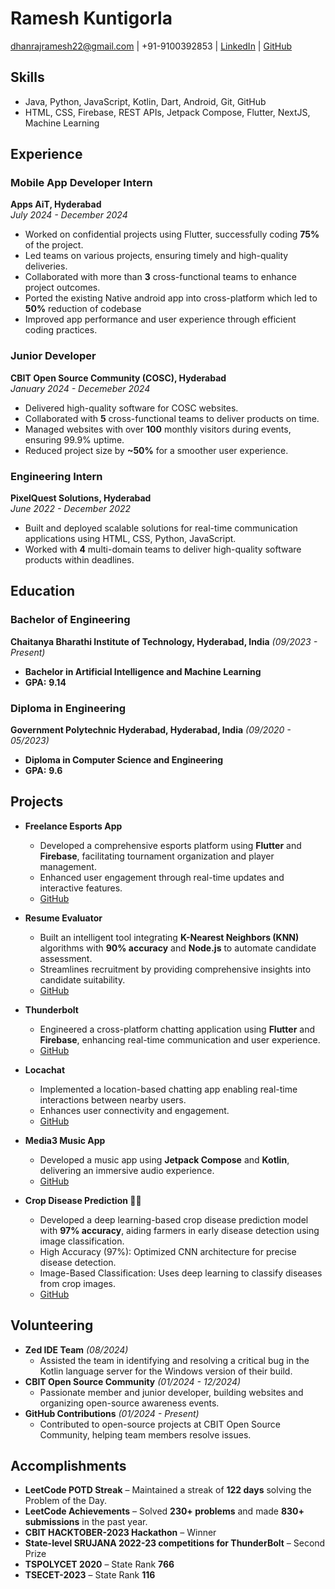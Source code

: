 # Ramesh Kuntigorla  
dhanrajramesh22@gmail.com | +91-9100392853 | [LinkedIn](https://www.linkedin.com/in/ramesh-kuntigorla-47021425a/) | [GitHub](https://github.com/FalconSlayer51)  

## Skills  
- Java, Python, JavaScript, Kotlin, Dart, Android, Git, GitHub  
- HTML, CSS, Firebase, REST APIs, Jetpack Compose, Flutter, NextJS, Machine Learning

## Experience  
### Mobile App Developer Intern  
**Apps AiT, Hyderabad**  
*July 2024 - December 2024*  
- Worked on confidential projects using Flutter, successfully coding **75%** of the project.  
- Led teams on various projects, ensuring timely and high-quality deliveries.  
- Collaborated with more than **3** cross-functional teams to enhance project outcomes.  
- Ported the existing Native android app into cross-platform which led to **50%** reduction of codebase
- Improved app performance and user experience through efficient coding practices.  

### Junior Developer
**CBIT Open Source Community (COSC), Hyderabad**  
*January 2024 - Decemeber 2024*  
- Delivered high-quality software for COSC websites.  
- Collaborated with **5** cross-functional teams to deliver products on time.  
- Managed websites with over **100** monthly visitors during events, ensuring 99.9% uptime.  
- Reduced project size by **~50%** for a smoother user experience.  

### Engineering Intern  
**PixelQuest Solutions, Hyderabad**  
*June 2022 - December 2022*  
- Built and deployed scalable solutions for real-time communication applications using HTML, CSS, Python, JavaScript.  
- Worked with **4** multi-domain teams to deliver high-quality software products within deadlines.  

## Education  

### Bachelor of Engineering  
**Chaitanya Bharathi Institute of Technology, Hyderabad, India** *(09/2023 - Present)*  
- **Bachelor in Artificial Intelligence and Machine Learning**  
- **GPA:** **9.14**

### Diploma in Engineering  
**Government Polytechnic Hyderabad, Hyderabad, India** *(09/2020 - 05/2023)*  
- **Diploma in Computer Science and Engineering**  
- **GPA:** **9.6**  

## Projects  


- **Freelance Esports App**  
    - Developed a comprehensive esports platform using **Flutter** and **Firebase**, facilitating tournament organization and player management.  
    - Enhanced user engagement through real-time updates and interactive features.  
    - [GitHub](https://github.com/FalconSlayer51/esports_app)  


- **Resume Evaluator**  
  - Built an intelligent tool integrating **K-Nearest Neighbors (KNN)** algorithms with **90% accuracy** and **Node.js** to automate candidate assessment.  
  - Streamlines recruitment by providing comprehensive insights into candidate suitability.  
  - [GitHub](https://github.com/FalconSlayer51/HTF23-Team-54)  

- **Thunderbolt**  
  - Engineered a cross-platform chatting application using **Flutter** and **Firebase**, enhancing real-time communication and user experience.  
  - [GitHub](https://github.com/FalconSlayer51/whatsapp_ui)  

- **Locachat**  
  - Implemented a location-based chatting app enabling real-time interactions between nearby users.  
  - Enhances user connectivity and engagement.  
  - [GitHub](https://github.com/FalconSlayer51/locachat)  

- **Media3 Music App**  
  - Developed a music app using **Jetpack Compose** and **Kotlin**, delivering an immersive audio experience.  
  - [GitHub](https://github.com/FalconSlayer51/Media3MusicApp)  

- **Crop Disease Prediction 🌾🦠**  
    - Developed a deep learning-based crop disease prediction model with **97% accuracy**, aiding farmers in early disease detection using image classification.  
    - High Accuracy (97%): Optimized CNN architecture for precise disease detection.  
    - Image-Based Classification: Uses deep learning to classify diseases from crop images.    
    - [GitHub](https://github.com/FalconSlayer51/crop-disease-prediction)  

## Volunteering  
- **Zed IDE Team** *(08/2024)*  
  - Assisted the team in identifying and resolving a critical bug in the Kotlin language server for the Windows version of their build.
- **CBIT Open Source Community** *(01/2024 - 12/2024)*  
  - Passionate member and junior developer, building websites and organizing open-source awareness events.  
- **GitHub Contributions** *(01/2024 - Present)*  
  - Contributed to open-source projects at CBIT Open Source Community, helping team members resolve issues.  

## Accomplishments  
- **LeetCode POTD Streak** – Maintained a streak of **122 days** solving the Problem of the Day.
- **LeetCode Achievements** – Solved **230+ problems** and made **830+ submissions** in the past year.
- **CBIT HACKTOBER-2023 Hackathon** – Winner  
- **State-level SRUJANA 2022-23 competitions for ThunderBolt** – Second Prize  
- **TSPOLYCET 2020** – State Rank **766**  
- **TSECET-2023** – State Rank **116**  
